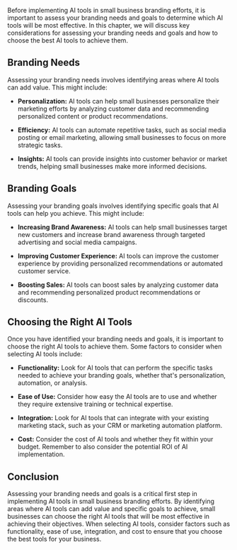 
Before implementing AI tools in small business branding efforts, it is important to assess your branding needs and goals to determine which AI tools will be most effective. In this chapter, we will discuss key considerations for assessing your branding needs and goals and how to choose the best AI tools to achieve them.

Branding Needs
--------------

Assessing your branding needs involves identifying areas where AI tools can add value. This might include:

* **Personalization:** AI tools can help small businesses personalize their marketing efforts by analyzing customer data and recommending personalized content or product recommendations.

* **Efficiency:** AI tools can automate repetitive tasks, such as social media posting or email marketing, allowing small businesses to focus on more strategic tasks.

* **Insights:** AI tools can provide insights into customer behavior or market trends, helping small businesses make more informed decisions.

Branding Goals
--------------

Assessing your branding goals involves identifying specific goals that AI tools can help you achieve. This might include:

* **Increasing Brand Awareness:** AI tools can help small businesses target new customers and increase brand awareness through targeted advertising and social media campaigns.

* **Improving Customer Experience:** AI tools can improve the customer experience by providing personalized recommendations or automated customer service.

* **Boosting Sales:** AI tools can boost sales by analyzing customer data and recommending personalized product recommendations or discounts.

Choosing the Right AI Tools
---------------------------

Once you have identified your branding needs and goals, it is important to choose the right AI tools to achieve them. Some factors to consider when selecting AI tools include:

* **Functionality:** Look for AI tools that can perform the specific tasks needed to achieve your branding goals, whether that's personalization, automation, or analysis.

* **Ease of Use:** Consider how easy the AI tools are to use and whether they require extensive training or technical expertise.

* **Integration:** Look for AI tools that can integrate with your existing marketing stack, such as your CRM or marketing automation platform.

* **Cost:** Consider the cost of AI tools and whether they fit within your budget. Remember to also consider the potential ROI of AI implementation.

Conclusion
----------

Assessing your branding needs and goals is a critical first step in implementing AI tools in small business branding efforts. By identifying areas where AI tools can add value and specific goals to achieve, small businesses can choose the right AI tools that will be most effective in achieving their objectives. When selecting AI tools, consider factors such as functionality, ease of use, integration, and cost to ensure that you choose the best tools for your business.
